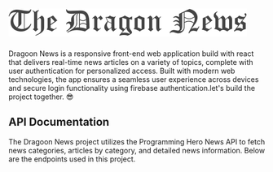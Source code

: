 # <img src="/src/assets/logo.png">

Dragoon News is a responsive front-end web application build with react that delivers real-time news articles on a variety of topics, complete with user authentication for personalized access. Built with modern web technologies, the app ensures a seamless user experience across devices and secure login functionality using firebase authentication.let's build the project together. 😎

## API Documentation

The Dragoon News project utilizes the Programming Hero News API to fetch news categories, articles by category, and detailed news information. Below are the endpoints used in this project.
